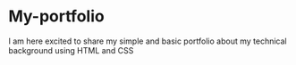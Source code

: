 # My-portfolio
I am here excited to share my simple and basic portfolio about my technical background using HTML and CSS
